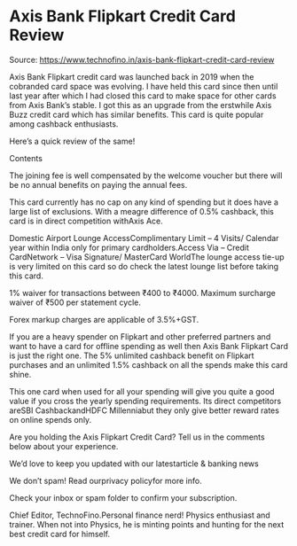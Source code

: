# Axis Bank Flipkart Credit Card Review

Source: https://www.technofino.in/axis-bank-flipkart-credit-card-review

Axis Bank Flipkart credit card was launched back in 2019 when the cobranded card space was evolving. I have held this card since then until last year after which I had closed this card to make space for other cards from Axis Bank’s stable. I got this as an upgrade from the erstwhile Axis Buzz credit card which has similar benefits. This card is quite popular among cashback enthusiasts.

Here’s a quick review of the same!

Contents

The joining fee is well compensated by the welcome voucher but there will be no annual benefits on paying the annual fees.

This card currently has no cap on any kind of spending but it does have a large list of exclusions. With a meagre difference of 0.5% cashback, this card is in direct competition withAxis Ace.

Domestic Airport Lounge AccessComplimentary Limit – 4 Visits/ Calendar year within India only for primary cardholders.Access Via – Credit CardNetwork – Visa Signature/ MasterCard WorldThe lounge access tie-up is very limited on this card so do check the latest lounge list before taking this card.

1% waiver for transactions between ₹400 to ₹4000. Maximum surcharge waiver of ₹500 per statement cycle.

Forex markup charges are applicable of 3.5%+GST.

If you are a heavy spender on Flipkart and other preferred partners and want to have a card for offline spending as well then Axis Bank Flipkart Card is just the right one. The 5% unlimited cashback benefit on Flipkart purchases and an unlimited 1.5% cashback on all the spends make this card shine.

This one card when used for all your spending will give you quite a good value if you cross the yearly spending requirements. Its direct competitors areSBI CashbackandHDFC Millenniabut they only give better reward rates on online spends only.

Are you holding the Axis Flipkart Credit Card? Tell us in the comments below about your experience.

We’d love to keep you updated with our latestarticle & banking news

We don’t spam! Read ourprivacy policyfor more info.

Check your inbox or spam folder to confirm your subscription.

Chief Editor, TechnoFino.Personal finance nerd! Physics enthusiast and trainer. When not into Physics, he is minting points and hunting for the next best credit card for himself.
